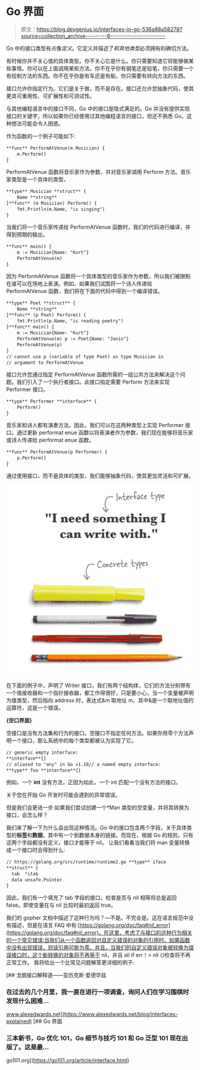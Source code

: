 # Go 界面

> 原文：<https://blog.devgenius.io/interfaces-in-go-536a88a58278?source=collection_archive---------6----------------------->

Go 中的接口类型有点像*定义*。它定义并描述了*和其他类型*必须拥有的确切方法。

有时候你并不关心值的具体类型。你不关心它是什么。你只需要知道它将能够做某些事情。你可以在上面调用某些方法。你不在乎你有钢笔还是铅笔，你只需要一个有绘制方法的东西。你不在乎你是有车还是有船，你只需要有转向方法的东西。

接口允许你指定行为。它们是关于做，而不是存在。接口还允许您抽象代码，使其更具可重用性、可扩展性和可测试性。

与其他编程语言中的接口不同，Go 中的接口是隐式满足的。Go 并没有提供实现接口的关键字，所以如果你已经使用过其他编程语言的接口，但还不熟悉 Go，这种想法可能会令人困惑。

作为函数的一个例子可能如下:

```
**func** PerformAtVenue(m Musician) {
    m.Perform()
}
```

PerformAtVenue 函数将音乐家作为参数，并对音乐家调用 Perform 方法。音乐家类型是一个具体的类型。

```
**type** Musician **struct** {
    Name **string**
}**func** (m Musician) Perform() {
    fmt.Println(m.Name, "is singing")
}
```

当我们将一个音乐家传递给 PerformAtVenue 函数时，我们的代码进行编译，并得到预期的输出。

```
**func** main() {
    m := Musician{Name: "Kurt"}
    PerformAtVenue(m)
}
```

因为 PerformAtVenue 函数将一个具体类型的音乐家作为参数，所以我们被限制在谁可以在场地上表演。例如，如果我们试图将一个诗人传递给 PerformAtVenue 函数，我们将在下面的代码中得到一个编译错误。

```
**type** Poet **struct** {
    Name **string**
}**func** (p Poet) Perform() {
    fmt.Println(p.Name, "is reading poetry")
}**func** main() {
    m := Musician{Name: "Kurt"}
    PerformAtVenue(m) p := Poet{Name: "Janis"}
    PerformAtVenue(p)
}
// cannot use p (variable of type Poet) as type Musician in
// argument to PerformAtVenue
```

接口允许您通过指定 PerformAtVenue 函数所需的一组公共方法来解决这个问题。我们引入了一个执行者接口。此接口指定需要 Perform 方法来实现 Performer 接口。

```
**type** Performer **interface** {
    Perform()
}
```

音乐家和诗人都有演奏方法。因此，我们可以在这两种类型上实现 Performer 接口。通过更新 performat enue 函数以将表演者作为参数，我们现在能够将音乐家或诗人传递给 performat enue 函数。

```
**func** PerformAtVenue(p Performer) {
    p.Perform()
}
```

通过使用接口，而不是具体的类型，我们能够抽象代码，使其更加灵活和可扩展。

![](img/a6f8e4b386b195633eb7fb5e35f23b4f.png)

在下面的例子中，声明了 Writer 接口，我们有两个结构体，它们的方法分别带有一个值接收器和一个指针接收器，都工作得很好，只是要小心，当一个变量被声明为值类型，然后指向 address 时，表达式&m 取地址 m，其中&是一个取地址值的运算符，这是一个错误。

**{空口界面}**

空接口是没有方法集和行为的接口。空接口不指定任何方法。如果你用零个方法声明一个接口，那么系统中的每个类型都被认为实现了它。

```
// generic empty interface:
**interface**{} 
// aliased to "any" in Go v1.18// a named empty interface:
**type** foo **interface**{}
```

例如，一个 **int** 没有方法，正因为如此，一个 int 匹配一个没有方法的接口。

关于您在开始 Go 开发时可能会遇到的异常错误。

但是我们会更进一步:如果我们尝试创建一个*Man 类型的空变量，并将其转换为接口，会怎么样？

我们来了解一下为什么会出现这种情况。Go 中的接口包含两个字段，关于具体类型的**标签**和**数据**，其中有一个到数据本身的链接。而现在，根据 Go 的规则，只有这两个字段都没有定义，接口才能等于 nil。
让我们看看当我们将 man 变量转换成一个接口时会得到什么:

```
// https://golang.org/src/runtime/runtime2.go **type** iface **struct** {     
  tab  *itab     
  data unsafe.Pointer 
}
```

因此，我们有一个填充了 tab 字段的接口，检查是否与 nil 相等将总是返回 false。即使变量在与 nil 比较时最初返回 true。

我们的 gopher 文档中描述了这种行为吗？—不是。不完全是。这在语言规范中没有描述，但是在语言 FAQ 中有:[https://golang.org/doc/faq#nil_error](https://golang.org/doc/faq#nil_error)。在这里，考虑了与接口的这种行为相关的一个常见错误:当我们从一个函数返回对自定义错误的对象的引用时。如果函数中没有出现错误，则该引用可能为零。并且，当我们的自定义错误对象被转换为错误接口时，这个新转换的对象将不再等于 nil，并且 all if err！= nil {}检查将不再正常工作。
我将给出一个比常见问题解答更详细的例子:

[](https://www.alexedwards.net/blog/interfaces-explained) [## 戈朗接口解释道——亚历克斯·爱德华兹

### 在过去的几个月里，我一直在进行一项调查，询问人们在学习围棋时发现什么困难…

www.alexedwards.net](https://www.alexedwards.net/blog/interfaces-explained)  [## Go 界面

### 三本新书，Go 优化 101，Go 细节与技巧 101 和 Go 泛型 101 现在出版了。这是最…

go101.org](https://go101.org/article/interface.html)